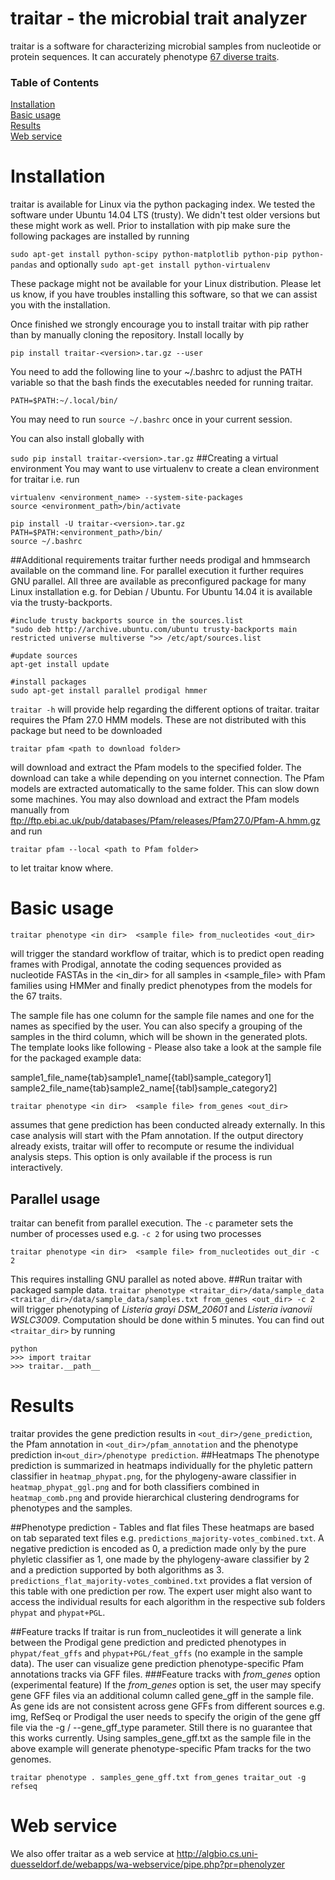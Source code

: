 # traitar - the microbial trait analyzer
traitar is a software for characterizing microbial samples from nucleotide or protein sequences. It can accurately phenotype [67 diverse traits](traits.tsv).

### Table of Contents  
[Installation](#installation)  
[Basic usage](#basic-usage)  
[Results](#results)  
[Web service](#web-service)  

<a name="installation"/>
<a name="basic-usage"/>
<a name="results"/>
<a name="web-service"/>


# Installation
traitar is available for Linux via the python packaging index. We tested the software under Ubuntu 14.04 LTS (trusty). We didn't test older versions but these might work as well. 
Prior to installation with pip make sure the following packages are installed by running

``sudo apt-get install python-scipy python-matplotlib python-pip python-pandas``
and optionally
``sudo apt-get install python-virtualenv``

These package might not be available for your Linux distribution. Please let us know, if you have troubles installing this software, so that we can assist you with the installation.

Once finished we strongly encourage you to install traitar with pip rather than by manually cloning the repository. Install locally by

``pip install traitar-<version>.tar.gz --user``

You need to add the following line to your ~/.bashrc to adjust the PATH variable so that the bash finds the executables needed for running traitar. 

``PATH=$PATH:~/.local/bin/``

You may need to run ``source ~/.bashrc`` once in your current session.

You can also install globally with

``sudo pip install traitar-<version>.tar.gz``
##Creating a virtual environment
You may want to use virtualenv to create a clean environment for traitar i.e. run

```
virtualenv <environment_name> --system-site-packages
source <environment_path>/bin/activate

pip install -U traitar-<version>.tar.gz
PATH=$PATH:<environment_path>/bin/
source ~/.bashrc
```

##Additional requirements
traitar further needs prodigal and hmmsearch available on the command line. For parallel execution it further requires GNU parallel.
All three are available as preconfigured package for many Linux installation e.g. for Debian / Ubuntu. For Ubuntu 14.04 it is available via the trusty-backports.

```
#include trusty backports source in the sources.list
"sudo deb http://archive.ubuntu.com/ubuntu trusty-backports main restricted universe multiverse ">> /etc/apt/sources.list

#update sources
apt-get install update

#install packages
sudo apt-get install parallel prodigal hmmer
```

``traitar -h`` will provide help regarding the different options of traitar.
traitar requires the Pfam 27.0 HMM models. These are not distributed with this package but need to be downloaded

``traitar pfam <path to download folder>``

will download and extract the Pfam models to the specified folder. The download can take a while depending on you internet connection. The Pfam models are extracted automatically to the same folder. This can slow down some machines. 
You may also download and extract the Pfam models manually from ftp://ftp.ebi.ac.uk/pub/databases/Pfam/releases/Pfam27.0/Pfam-A.hmm.gz and run 

``traitar pfam --local <path to Pfam folder>``

to let traitar know where.
# Basic usage

``traitar phenotype <in dir>  <sample file> from_nucleotides <out_dir> `` 

will trigger the standard workflow of traitar, which is to predict open reading frames with Prodigal, annotate the coding sequences provided as nucleotide FASTAs in the <in_dir> for all samples in <sample_file> with Pfam families using HMMer and finally predict phenotypes from the models for the 67 traits. 

The sample file has one column for the sample file names and one for the names as specified by the user. You can also specify a grouping of the samples in the third column, which will be shown in the generated plots. The template looks like following - Please also take a look at the sample file for the packaged example data:

sample1_file_name{tab}sample1_name[{tabl}sample_category1]
sample2_file_name{tab}sample2_name[{tabl}sample_category2]

``traitar phenotype <in dir>  <sample file> from_genes <out_dir> `` 
 
assumes that gene prediction has been conducted already externally. In this case analysis will start with the Pfam annotation. If the output directory already exists, traitar will offer to recompute or resume the individual analysis steps. This option is only available if the process is run interactively.
## Parallel usage
traitar can benefit from parallel execution. The ``-c`` parameter sets the number of processes used e.g. ``-c 2`` for using two processes

``traitar phenotype <in dir>  <sample file> from_nucleotides out_dir -c 2`` 

This requires installing GNU parallel as noted above.
##Run traitar with packaged sample data.
``traitar phenotype <traitar_dir>/data/sample_data <traitar_dir>/data/sample_data/samples.txt from_genes <out_dir> -c 2`` will trigger phenotyping of *Listeria grayi DSM_20601* and *Listeria ivanovii WSLC3009*. Computation should be done within 5 minutes. You can find out ``<traitar_dir>`` by running

```
python
>>> import traitar
>>> traitar.__path__
```

# Results
traitar provides the gene prediction results in ``<out_dir>/gene_prediction``, the Pfam annotation in ``<out_dir>/pfam_annotation`` and the phenotype prediction in``<out_dir>/phenotype prediction``.
##Heatmaps
 The phenotype prediction is summarized in heatmaps individually for the phyletic pattern classifier in ``heatmap_phypat.png``, for the phylogeny-aware classifier in ``heatmap_phypat_ggl.png`` and for both classifiers combined in ```heatmap_comb.png``` and provide hierarchical clustering dendrograms for phenotypes and the samples.

##Phenotype prediction - Tables and flat files
These heatmaps are based on tab separated text files e.g. ``predictions_majority-votes_combined.txt``. A negative prediction is encoded as 0, a prediction made only by the pure phyletic classifier as 1, one made by the phylogeny-aware classifier by 2 and a prediction supported by both algorithms as 3. ``predictions_flat_majority-votes_combined.txt`` provides a flat version of this table with one prediction per row. The expert user might also want to access the individual results for each algorithm in the respective sub folders ``phypat`` and ``phypat+PGL``.

##Feature tracks
If traitar is run from_nucleotides it will generate a link between the Prodigal gene prediction and predicted phenotypes in ``phypat/feat_gffs`` and ``phypat+PGL/feat_gffs`` (no example in the sample data). The user can visualize gene prediction  phenotype-specific Pfam annotations tracks via GFF files.
###Feature tracks with *from_genes* option (experimental feature)
If the *from_genes* option is set, the user may specify gene GFF files via an additional column called gene_gff in the sample file. As gene ids are not consistent across gene GFFs from different sources e.g. img, RefSeq or Prodigal the user needs to specify the origin of the gene gff file via the -g / --gene_gff_type parameter. Still there is no guarantee that this works currently. Using samples_gene_gff.txt as the sample file in the above example will generate phenotype-specific Pfam tracks for the two genomes. 

``traitar phenotype . samples_gene_gff.txt from_genes traitar_out -g refseq``

# Web service
We also offer traitar as a web service at
http://algbio.cs.uni-duesseldorf.de/webapps/wa-webservice/pipe.php?pr=phenolyzer 
